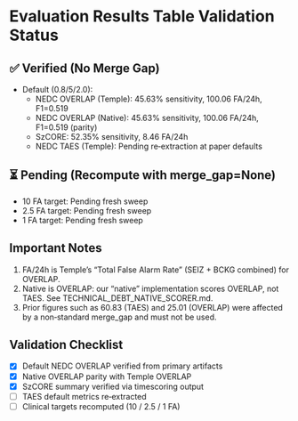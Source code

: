 # Evaluation Results Table Validation Status

## ✅ Verified (No Merge Gap)

- Default (0.8/5/2.0):
  - NEDC OVERLAP (Temple): 45.63% sensitivity, 100.06 FA/24h, F1=0.519
  - NEDC OVERLAP (Native): 45.63% sensitivity, 100.06 FA/24h, F1=0.519 (parity)
  - SzCORE: 52.35% sensitivity, 8.46 FA/24h
  - NEDC TAES (Temple): Pending re‑extraction at paper defaults

## ⏳ Pending (Recompute with merge_gap=None)

- 10 FA target: Pending fresh sweep
- 2.5 FA target: Pending fresh sweep
- 1 FA target: Pending fresh sweep

## Important Notes

1. FA/24h is Temple’s “Total False Alarm Rate” (SEIZ + BCKG combined) for OVERLAP.
2. Native is OVERLAP: our “native” implementation scores OVERLAP, not TAES. See TECHNICAL_DEBT_NATIVE_SCORER.md.
3. Prior figures such as 60.83 (TAES) and 25.01 (OVERLAP) were affected by a non‑standard merge_gap and must not be used.

## Validation Checklist

- [x] Default NEDC OVERLAP verified from primary artifacts
- [x] Native OVERLAP parity with Temple OVERLAP
- [x] SzCORE summary verified via timescoring output
- [ ] TAES default metrics re‑extracted
- [ ] Clinical targets recomputed (10 / 2.5 / 1 FA)

